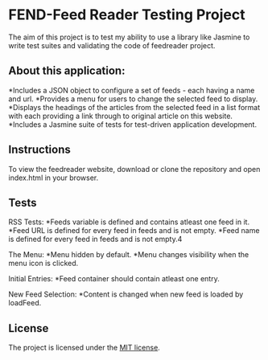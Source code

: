 # FEND-Feed Reader Testing Project

The aim of this project is to test my ability to use a library like Jasmine to write test suites and validating the code of feedreader project.

## About this application:
   *Includes a JSON object to configure a set of feeds - each having a name and url.
   *Provides a menu for users to change the selected feed to display.
   *Displays the headings of the articles from the selected feed in a list format with each providing a link through to           original article on this website.
   *Includes a Jasmine suite of tests for test-driven application development.

## Instructions

To view the feedreader website, download or clone the repository and open index.html in your browser.


## Tests

RSS Tests:
    *Feeds variable is defined and contains atleast one feed in it.
    *Feed URL is defined for every feed in feeds and is not empty.
    *Feed name is defined for every feed in feeds and is not empty.4

The Menu:
    *Menu hidden by default.
    *Menu changes visibility when the menu icon is clicked.

Initial Entries:
    *Feed container should contain atleast one entry.

New Feed Selection:
    *Content is changed when new feed is loaded by loadFeed.


## License

The project is licensed under the [MIT license](license.txt).

